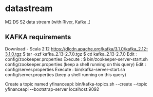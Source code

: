 # datastream
M2 DS S2 data stream (with River, Kafka..)


## KAFKA requirements

Download - Scala 2.12 https://dlcdn.apache.org/kafka/3.1.0/kafka_2.12-3.1.0.tgz
$ tar -xzf kafka_2.13-2.7.0.tgz 
$ cd kafka_2.13-2.7.0
Edit : config/zookeeper.properties
Execute : $ bin/zookeeper-server-start.sh config/zookeeper.properties (keep a shell running on this query)
Edit : config/server.properties
Execute : bin/kafka-server-start.sh config/server.properties (keep a shell running on this query)

Create a topic named yfinanceapi: bin/kafka-topics.sh --create --topic yfinanceapi --bootstrap-server localhost:9092

